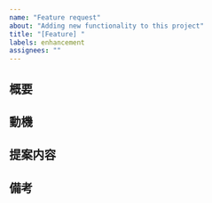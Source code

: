 ```yaml
---
name: "Feature request"
about: "Adding new functionality to this project"
title: "[Feature] "
labels: enhancement
assignees: ""
---
```


## 概要
<!-- どんな機能を追加したいのか簡潔に -->

## 動機
<!-- なぜこの機能が必要なのか、背景や課題を説明 -->

## 提案内容
<!-- 具体的にどういう機能や挙動を期待しているのか -->

## 備考
<!-- その他 -->
